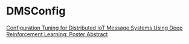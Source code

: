 # DMSConfig

[Configuration Tuning for Distributed IoT Message Systems Using Deep Reinforcement Learning: Poster Abstract](https://scholar.google.com/citations?view_op=view_citation&hl=en&user=_SwBtuUAAAAJ&citation_for_view=_SwBtuUAAAAJ:zYLM7Y9cAGgC)
